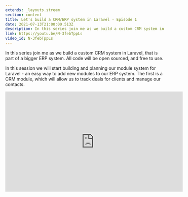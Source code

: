 ```yaml
---
extends: _layouts.stream
section: content
title: Let's build a CRM/ERP system in Laravel - Episode 1
date: 2021-07-13T21:00:00.513Z
description: In this series join me as we build a custom CRM system in Laravel, that is part of a bigger ERP system. All code will be open sourced, and free to use.
link: https://youtu.be/N-3febTppLs
video_id: N-3febTppLs
---
```

In this series join me as we build a custom CRM system in Laravel, that is part of a bigger ERP system. All code will be open sourced, and free to use.

In this session we will start building and planning our module system for Laravel - an easy way to add new modules to our ERP system. The first is a CRM module, which will allow us to track deals for clients and manage our contacts.

<div class="aspect-w-16 aspect-h-9">
    <iframe width="560" height="315" src="https://www.youtube.com/embed/N-3febTppLs" title="YouTube video player" frameborder="0" allow="accelerometer; autoplay; clipboard-write; encrypted-media; gyroscope; picture-in-picture" allowfullscreen></iframe>
</div>